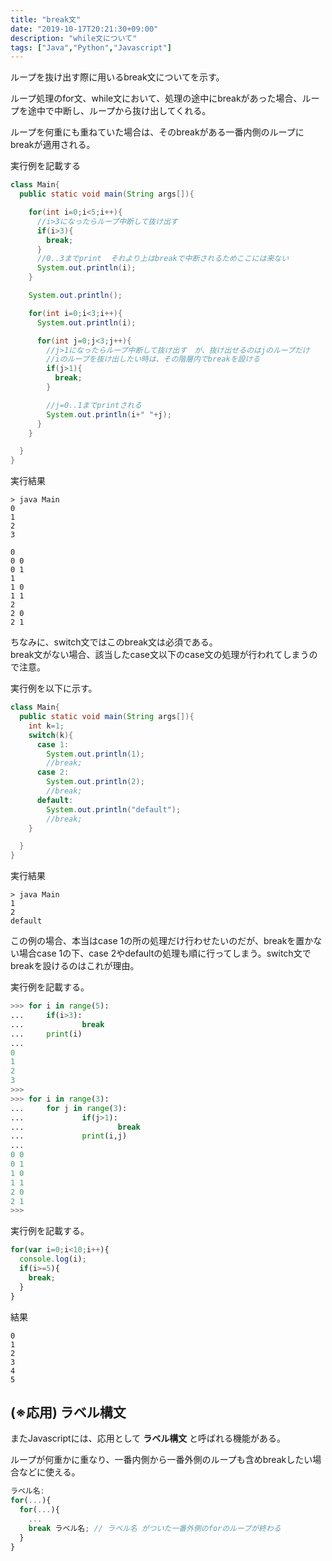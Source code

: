 ```yaml
---
title: "break文"
date: "2019-10-17T20:21:30+09:00"
description: "while文について"
tags: ["Java","Python","Javascript"]
---
```


ループを抜け出す際に用いるbreak文についてを示す。

ループ処理のfor文、while文において、処理の途中にbreakがあった場合、ループを途中で中断し、ループから抜け出してくれる。  

ループを何重にも重ねていた場合は、そのbreakがある一番内側のループにbreakが適用される。  

<div class="note_content_by_programming_language" id="note_content_Java">

実行例を記載する

```java
class Main{
  public static void main(String args[]){

    for(int i=0;i<5;i++){
      //i>3になったらループ中断して抜け出す
      if(i>3){
        break;
      }
      //0..3までprint  それより上はbreakで中断されるためここには来ない
      System.out.println(i);
    }

    System.out.println();

    for(int i=0;i<3;i++){
      System.out.println(i);

      for(int j=0;j<3;j++){
        //j>1になったらループ中断して抜け出す　が、抜け出せるのはjのループだけ
        //iのループを抜け出したい時は、その階層内でbreakを設ける
        if(j>1){
          break;
        }

        //j=0..1までprintされる
        System.out.println(i+" "+j);
      }
    }

  }
}
```

実行結果

```
> java Main
0
1
2
3

0
0 0
0 1
1
1 0
1 1
2
2 0
2 1
```

ちなみに、switch文ではこのbreak文は必須である。  
break文がない場合、該当したcase文以下のcase文の処理が行われてしまうので注意。

実行例を以下に示す。

```java
class Main{
  public static void main(String args[]){
    int k=1;
    switch(k){
      case 1:
        System.out.println(1);
        //break;
      case 2:
        System.out.println(2);
        //break;
      default:
        System.out.println("default");
        //break;
    }

  }
}
```

実行結果

```
> java Main      
1
2
default
```

この例の場合、本当はcase 1の所の処理だけ行わせたいのだが、breakを置かない場合case 1の下、case 2やdefaultの処理も順に行ってしまう。switch文でbreakを設けるのはこれが理由。  

</div>
<div class="note_content_by_programming_language" id="note_content_Python">

実行例を記載する。

```python
>>> for i in range(5): 
...     if(i>3):
...             break
...     print(i)
... 
0
1
2
3
>>>
>>> for i in range(3):
...     for j in range(3):
...             if(j>1):
...                     break
...             print(i,j) 
... 
0 0
0 1
1 0
1 1
2 0
2 1
>>>
```

</div>
<div class="note_content_by_programming_language" id="note_content_Javascript">

実行例を記載する。

```javascript
for(var i=0;i<10;i++){
  console.log(i);
  if(i>=5){
    break;
  }
}
```

結果

```
0
1
2
3
4
5
```

## (※応用) ラベル構文

またJavascriptには、応用として **ラベル構文** と呼ばれる機能がある。

ループが何重かに重なり、一番内側から一番外側のループも含めbreakしたい場合などに使える。

```javascript
ラベル名:
for(...){
  for(...){
    ...
    break ラベル名; // ラベル名 がついた一番外側のforのループが終わる
  }
}
```

</div>





